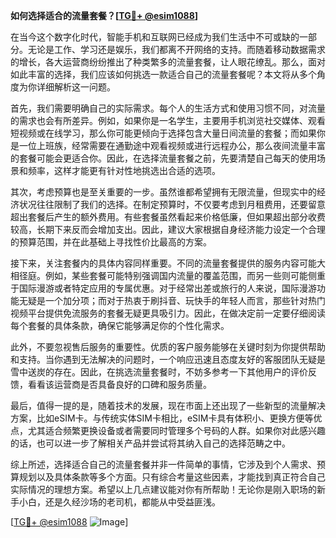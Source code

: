 **如何选择适合的流量套餐？[[TG💪+ @esim1088](https://t.me/s/esim1088)]**

在当今这个数字化时代，智能手机和互联网已经成为我们生活中不可或缺的一部分。无论是工作、学习还是娱乐，我们都离不开网络的支持。而随着移动数据需求的增长，各大运营商纷纷推出了种类繁多的流量套餐，让人眼花缭乱。那么，面对如此丰富的选择，我们应该如何挑选一款适合自己的流量套餐呢？本文将从多个角度为你详细解析这一问题。

首先，我们需要明确自己的实际需求。每个人的生活方式和使用习惯不同，对流量的需求也会有所差异。例如，如果你是一名学生，主要用手机浏览社交媒体、观看短视频或在线学习，那么你可能更倾向于选择包含大量日间流量的套餐；而如果你是一位上班族，经常需要在通勤途中观看视频或进行远程办公，那么夜间流量丰富的套餐可能会更适合你。因此，在选择流量套餐之前，先要清楚自己每天的使用场景和频率，这样才能更有针对性地挑选出合适的选项。

其次，考虑预算也是至关重要的一步。虽然谁都希望拥有无限流量，但现实中的经济状况往往限制了我们的选择。在制定预算时，不仅要考虑到月租费用，还要留意超出套餐后产生的额外费用。有些套餐虽然看起来价格低廉，但如果超出部分收费较高，长期下来反而会增加支出。因此，建议大家根据自身经济能力设定一个合理的预算范围，并在此基础上寻找性价比最高的方案。

接下来，关注套餐内的具体内容同样重要。不同的流量套餐提供的服务内容可能大相径庭。例如，某些套餐可能特别强调国内流量的覆盖范围，而另一些则可能侧重于国际漫游或者特定应用的专属优惠。对于经常出差或旅行的人来说，国际漫游功能无疑是一个加分项；而对于热衷于刷抖音、玩快手的年轻人而言，那些针对热门视频平台提供免流服务的套餐无疑更具吸引力。因此，在做决定前一定要仔细阅读每个套餐的具体条款，确保它能够满足你的个性化需求。

此外，不要忽视售后服务的重要性。优质的客户服务能够在关键时刻为你提供帮助和支持。当你遇到无法解决的问题时，一个响应迅速且态度友好的客服团队无疑是雪中送炭的存在。因此，在挑选流量套餐时，不妨多参考一下其他用户的评价反馈，看看该运营商是否具备良好的口碑和服务质量。

最后，值得一提的是，随着技术的发展，现在市面上还出现了一些新型的流量解决方案，比如eSIM卡。与传统实体SIM卡相比，eSIM卡具有体积小、更换方便等优点，尤其适合频繁更换设备或者需要同时管理多个号码的人群。如果你对此感兴趣的话，也可以进一步了解相关产品并尝试将其纳入自己的选择范畴之中。

综上所述，选择适合自己的流量套餐并非一件简单的事情，它涉及到个人需求、预算规划以及具体条款等多个方面。只有综合考量这些因素，才能找到真正符合自己实际情况的理想方案。希望以上几点建议能对你有所帮助！无论你是刚入职场的新手小白，还是久经沙场的老司机，都能从中受益匪浅。

[[TG💪+ @esim1088](https://t.me/s/esim1088) ![Image](https://i.postimg.cc/4NQfJmqS/Snipaste-2025-05-13-00-14-12.png)]